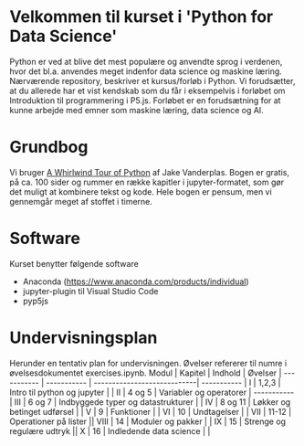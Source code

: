 # Velkommen til kurset i 'Python for Data Science'
Python er ved at blive det mest populære og anvendte sprog i verdenen, hvor det bl.a. anvendes meget indenfor data science og maskine læring.
Nærværende repository, beskriver et kursus/forløb i Python. Vi forudsætter, at du allerede har et vist kendskab som du får i eksempelvis i forløbet om Introduktion til programmering i P5.js.
Forløbet er en forudsætning for at kunne arbejde med emner som maskine læring, data science og AI.
# Grundbog
Vi bruger [A Whirlwind Tour of Python](https://jakevdp.github.io/WhirlwindTourOfPython/) af Jake Vanderplas. Bogen er gratis, på ca. 100 sider og rummer en række kapitler i jupyter-formatet, som gør det muligt at kombinere tekst og kode.
Hele bogen er pensum, men vi gennemgår meget af stoffet i timerne.


# Software
Kurset benytter følgende software 
- Anaconda (https://www.anaconda.com/products/individual) 
- jupyter-plugin til Visual Studio Code
- pyp5js


# Undervisningsplan
Herunder en tentativ plan for  undervisningen. Øvelser refererer til numre i øvelsesdokumentet exercises.ipynb. 
Modul       | Kapitel     | Indhold                     | Øvelser     |
----------- | ----------- | ----------------------------| ----------- |
I          | 1,2,3       | Intro til python og jupyter |             |
II | 4 og 5 | Variabler og operatorer  | ----------- |
III | 6 og 7 | Indbyggede typer og datastrukturer | |
IV | 8 og 11 | Løkker og betinget udførsel | |
V | 9 | Funktioner | |
VI | 10 | Undtagelser | |
VII | 11-12 | Operationer på lister ||
VIII | 14 | Moduler og pakker | |
IX | 15 | Strenge og regulære udtryk ||
X | 16 | Indledende data science | |
